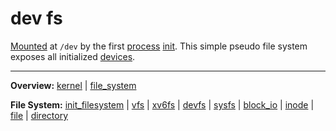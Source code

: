 # dev fs

[Mounted](../../syscalls/mount.md) at `/dev` by the first [process](../../processes/processes.md) [init](../../../userspace/bin/init.md). This simple pseudo file system exposes all initialized [devices](../../devices/devices.md).

---
**Overview:** [kernel](kernel.md) | [file_system](file_system.md)

**File System:** [init_filesystem](init_filesystem.md) | [vfs](vfs.md) | [xv6fs](xv6fs/xv6fs.md) | [devfs](devfs.md) | [sysfs](sysfs.md) | [block_io](block_io.md) | [inode](inode.md) | [file](file.md) | [directory](directory.md)
